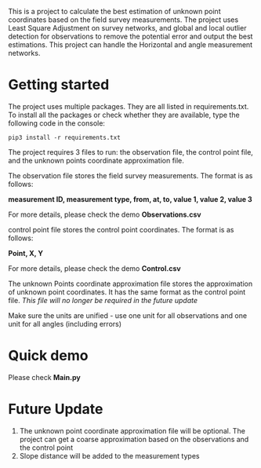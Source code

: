 This is a project to calculate the best estimation of unknown point coordinates based on the field survey measurements. The project uses Least Square Adjustment on survey networks, and global and local outlier detection for observations to remove the potential error and output the best estimations. This project can handle the Horizontal and angle measurement networks.


# Getting started
The project uses multiple packages. They are all listed in requirements.txt. To install all the packages or check whether they are available, type the following code in the console:

`pip3 install -r requirements.txt`


The project requires 3 files to run: the observation file, the control point file, and the unknown points coordinate approximation file.

The observation file stores the field survey measurements. The format is as follows:

**measurement ID, measurement type, from, at, to, value 1, value 2, value 3**

For more details, please check the demo **Observations.csv**


control point file stores the control point coordinates. The format is as follows:

**Point, X, Y**

For more details, please check the demo **Control.csv**


The unknown Points coordinate approximation file stores the approximation of unknown point coordinates. It has the same format as the control point file.
*This file will no longer be required in the future update*

Make sure the units are unified - use one unit for all observations and one unit for all angles (including errors)


# Quick demo
Please check **Main.py**


# Future Update
1. The unknown point coordinate approximation file will be optional. The project can get a coarse approximation based on the observations and the control point
2. Slope distance will be added to the measurement types
